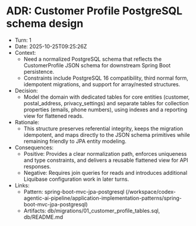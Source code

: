 # ADR: Customer Profile PostgreSQL schema design

- Turn: 1
- Date: 2025-10-25T09:25:26Z
- Context:
    - Need a normalized PostgreSQL schema that reflects the CustomerProfile JSON schema for downstream Spring Boot persistence.
    - Constraints include PostgreSQL 16 compatibility, third normal form, idempotent migrations, and support for array/nested structures.
- Decision:
    - Model the domain with dedicated tables for core entities (customer, postal_address, privacy_settings) and separate tables for collection properties (emails, phone numbers), using indexes and a reporting view for flattened reads.
- Rationale:
    - This structure preserves referential integrity, keeps the migration idempotent, and maps directly to the JSON schema primitives while remaining friendly to JPA entity modeling.
- Consequences:
    - Positive: Provides a clear normalization path, enforces uniqueness and type constraints, and delivers a reusable flattened view for API responses.
    - Negative: Requires join queries for reads and introduces additional Liquibase configuration work in later turns.
- Links:
    - Pattern: spring-boot-mvc-jpa-postgresql (/workspace/codex-agentic-ai-pipeline/application-implementation-patterns/spring-boot-mvc-jpa-postgresql)
    - Artifacts: db/migrations/01_customer_profile_tables.sql, db/README.md
